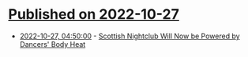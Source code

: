 # [Published on 2022-10-27](index.md)

* [2022-10-27, 04:50:00](https://soylentnews.org/article.pl?sid=22/10/26/1238205&from=rss) - [Scottish Nightclub Will Now be Powered by Dancers' Body Heat](https://soylentnews.org/article.pl?sid=22/10/26/1238205&from=rss)
